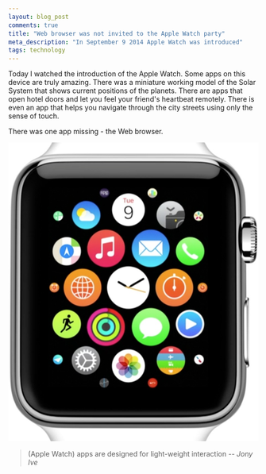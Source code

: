 ```yaml
---
layout: blog_post
comments: true
title: "Web browser was not invited to the Apple Watch party"
meta_description: "In September 9 2014 Apple Watch was introduced"
tags: technology
---
```


Today I watched the introduction of the Apple Watch. Some apps on this device are truly amazing. There was a miniature working model of the Solar System that shows current positions of the planets. There are apps that open hotel doors and let you feel your friend's heartbeat remotely. There is even an app that helps you navigate through the city streets using only the sense of touch.

There was one app missing - the Web browser.

<p class='isTextCentered'>
  <img class='isTextCentered isMax400PxWide is100PercentWide' src='/image/blog/2014-09-10-apple-watch-has-many-icons.jpg' alt='Apple Watch introduction september 9 2014'>
</p>

> (Apple Watch) apps are designed for light-weight interaction *-- Jony Ive*




